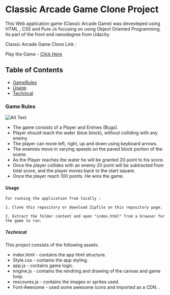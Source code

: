 # Classic Arcade Game Clone Project
This Web application game (Classic Arcade Game) was deveoleped using HTML , CSS and Pure Js focusing on using Object Oriented Programming. Its part of the front end nanodegree from Udacity.

Classic Arcade Game Clone Link :

Play the Game - [Click Here]()

## Table of Contents

* [GameRules](#GameRules)
* [Usage](#Usage)
* [Technical](#Technical)

### Game Rules

![Alt Text](https://giphy.com/gifs/4NgvtsU1H44hxPWzKk/html5)

 - The game consists of a Player and Enimes (Bugs). 
 - Player should reach the water (blue block), without colliding with any enemy.
 - The player can move left, right, up and down using keyboard arrows.
 - The enemies move in varying speeds on the paved block portion of the scene. 
 - As the Player reaches the water he will be granted 20 point to his score.
 - Once the player collides with an enemy 20 point will be subtracted from total score, and the player moves back to the   start square.
 - Once the  player reach 100 points. He wins the game.

#### Usage

    For running the application from locally :

    1. Clone this repository or download Zipfile on this repository page.

    2. Extract the folder content and open "index.html" from a browser for the game to run.


##### Technical

This project consists of the following assets:

- index.html - contains the app html structure. 
- Style.css - contains the app styling. 
- app.js - contains game logic. 
- engine.js - contains the rendring and drawing of the canvas and game loop.
- rescoures.js - contains the images or sprites used.
- Font-Awesome - used some awesome icons and imported as a CDN. .